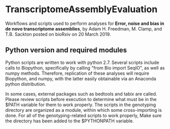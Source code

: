 # TranscriptomeAssemblyEvaluation
Workflows and scripts used to perform analyses for **Error, noise and bias in de novo transcriptome assemblies**, by Adam H. Freedman, M. Clamp, and T.B. Sackton posted on bioRxiv on 20 March 2019. 

## Python version and required modules
Python scripts are written to work with python 2.7. Several scripts include calls to Biopython, specifically by calling "from Bio import SeqIO", as well as numpy methods. Therefore, replication of these analyses will require Biopython, and numpy, with the latter easily obtainable via an Anaconda python distribution.  

In some cases, external packages such as bedtools and tabix are called. Please review scripts before execution to determine what must be in the $PATH variable for them to work properly. The scripts in the genotyping directory are organized as a module, within which some cross-importing is done. For all of the genotyping-related scripts to work properly, Make sure the directory has been added to the $PYTHONPATH variable.
